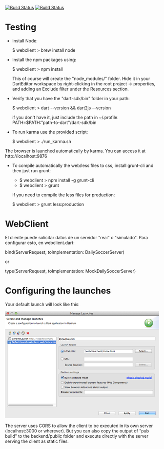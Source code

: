 [![Build Status](https://drone.io/github.com/DailySoccer/webclient/status.png)](https://drone.io/github.com/DailySoccer/webclient/latest)
[![Build Status](https://www.codeship.io/projects/baab71b0-af1d-0131-12d8-2e66f154cad7/status)](https://www.codeship.io/projects/19780)

Testing
=============

- Install Node:

	$ webclient > brew install node
	
- Install the npm packages using:

	$ webclient > npm install

	This of course will create the "node_modules/" folder. Hide it in your DartEditor workspace by right-clicking 
	in the root project -> properties, and adding an Exclude filter under the Resources section.
	
- Verify that you have the "dart-sdk/bin" folder in your path: 
    
    $ webclient > dart --version && dart2js --version

  if you don't have it, just include the path in ~/.profile: PATH=$PATH:"path-to-dart"/dart-sdk/bin

- To run karma use the provided script:

  $ webclient > ./run_karma.sh

The browser is launched automatically by karma. You can access it at http://localhost:9876

- To compile automatically the web/less files to css, install grunt-cli and then just run grunt:
  
  + $ webclient > npm install -g grunt-cli
  + $ webclient > grunt
  
  If you need to compile the less files for production:
  
  $ webclient > grunt less:production
   

WebClient
=========

El cliente puede solicitar datos de un servidor "real" o "simulado". Para configurar esto, en webclient.dart:

bind(ServerRequest, toImplementation: DailySoccerServer)

or

type(ServerRequest, toImplementation: MockDailySoccerServer)


Configuring the launches
=========================

Your default launch will look like this:

![alt tag](doc/launch01.png)

The server uses CORS to allow the client to be executed in its own server (localhost:3000 or wherever). But you can also copy 
the output of "pub build" to the backend/public folder and execute directly with the server serving the client as static files.

